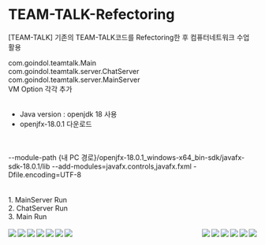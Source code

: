 # TEAM-TALK-Refectoring
[TEAM-TALK] 기존의 TEAM-TALK코드를 Refectoring한 후 컴퓨터네트워크 수업 활용

com.goindol.teamtalk.Main
<br/>
com.goindol.teamtalk.server.ChatServer
<br/>
com.goindol.teamtalk.server.MainServer
<br/>
VM Option 각각 추가
<br/>
<br/>
+ Java version : openjdk 18 사용
+ openjfx-18.0.1 다운로드
<br/>
<br/>
--module-path
{내 PC 경로}/openjfx-18.0.1_windows-x64_bin-sdk/javafx-sdk-18.0.1/lib
--add-modules=javafx.controls,javafx.fxml
-Dfile.encoding=UTF-8

<br/>
<br/>
<br/>
1. MainServer Run
<br/>
2. ChatServer Run
<br/>
3. Main Run
<br/>
<br/>

<img align="left" src="https://user-images.githubusercontent.com/74559561/208594826-ab4c5799-f272-4259-85f1-56fb7f107097.png">
<img align="right" src="https://user-images.githubusercontent.com/74559561/208594846-b7c6fd3a-ae37-48fe-a88b-70430b81dd5c.png">
<img align="left" src="https://user-images.githubusercontent.com/74559561/208594864-aa1cf125-3937-45aa-a9ea-da68d1522c21.png">

<img align="right" src="https://user-images.githubusercontent.com/74559561/208594870-13908a33-6c7f-4409-92ab-3f6a38c00ea1.png">
<img align="left" src="https://user-images.githubusercontent.com/74559561/208594878-d776c987-1c39-49ea-b505-e16de80c2ff5.png">
<img align="right"src="https://user-images.githubusercontent.com/74559561/208594884-6de42d26-9460-40ce-b2a7-451c17cee58b.png">

<img align="left" src="https://user-images.githubusercontent.com/74559561/208594896-9727b688-8a5d-4f1e-a966-5b115eb3011a.png">
<img align="right" src="https://user-images.githubusercontent.com/74559561/208594907-d5c875c2-66fc-49be-a730-6ed160d42739.png">
<img align="left" src="https://user-images.githubusercontent.com/74559561/208594911-1b5cdb87-2403-4be5-879a-4561857d7358.png">

<img align="right" src="https://user-images.githubusercontent.com/74559561/208594917-4e3d52d1-28f4-49d7-a39c-76fd119d60d2.png">
<img align="left" src="https://user-images.githubusercontent.com/74559561/208594924-cc60821e-35b8-4810-a46b-abba572f0fd6.png">
<img align="right" src="https://user-images.githubusercontent.com/74559561/208594931-329ca8fc-6d49-4e89-980f-18373a459b87.png">

<img align="left" src="https://user-images.githubusercontent.com/74559561/208594938-ec9a5ae5-12e7-4892-bc54-86bdf5702582.png">

